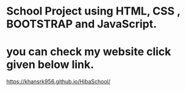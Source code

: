 # School Project using HTML, CSS , BOOTSTRAP and JavaScript.
# you can check my website click given below link.
   https://khansrk956.github.io/HibaSchool/
